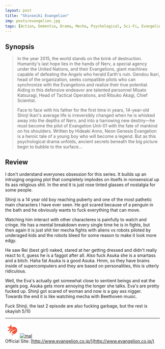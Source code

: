 ```yaml
---
layout: post
title: "Shinseiki Evangelion"
img: posts/evangelion.jpg 
tags: [Action, Dementia, Drama, Mecha, Psychological, Sci-Fi, Evangelion]
---
```


## Synopsis
>In the year 2015, the world stands on the brink of destruction. Humanity's last hope lies in the hands of Nerv, a special agency under the United Nations, and their Evangelions, giant machines capable of defeating the Angels who herald Earth's ruin. Gendou Ikari, head of the organization, seeks compatible pilots who can synchronize with the Evangelions and realize their true potential. Aiding in this defensive endeavor are talented personnel Misato Katsuragi, Head of Tactical Operations, and Ritsuko Akagi, Chief Scientist.
>
>Face to face with his father for the first time in years, 14-year-old Shinji Ikari's average life is irreversibly changed when he is whisked away into the depths of Nerv, and into a harrowing new destiny—he must become the pilot of Evangelion Unit-01 with the fate of mankind on his shoulders.
>Written by Hideaki Anno, Neon Genesis Evangelion is a heroic tale of a young boy who will become a legend. But as this psychological drama unfolds, ancient secrets beneath the big picture begin to bubble to the surface...

## Review
I don't understand everyones obsession for this series. It builds up an intruiging ongoing plot that completely implodes on itselfs in nonsensical up its ass religious shit. In the end it is just rose tinted glasses of nostalgia for some people.

Shinji is a 14 year old boy reaching puberty and one of the most pathetic main characters I have ever seen. He got scared because of a penguin in the bath and he obviously wants to fuck everything that can move.

Watching him interact with other characteres is painfully to watch and cringe. He has a mental breakdown every single time he is in fights, but then again it is just shit tier mecha fights with aliens vs robots piloted by underaged kids and the robots bleed for some reason to make it look more edgy.

He saw Rei (best girl) naked, stared at her getting dressed and didn't really react to it, guess he is a faggot after all. Also fuck Asuka she is a smartass and a bitch. Haha fat Asuka is a good Asuka. Hmm, so they have brains inside of supercomputers and they are based on personalities, this is utterly ridiculous.

Well, the Eva's actually get somewhat close to sentient beings and eat the angels pog. Asuka gets more annoying the longer she talks. Eva's are pretty fucked up. Shinji got scared of woman and now is a gay ass nigger. Towards the end it is like watching mecha with Beethoven music.
  
Fuck Shinji, the last 2 episode are also fucking garbage, but the rest is okayish 5/10

---

[![kitsu](..\assets\img\kitsu.png)](https://kitsu.io/anime/neon-genesis-evangelion)[![mal](..\assets\img\mal.ico)](https://myanimelist.net/anime/30/Neon_Genesis_Evangelion)  
Official Site: [http://www.evangelion.co.jp/](http://www.evangelion.co.jp/)